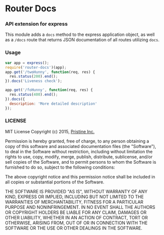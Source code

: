 # Router Docs
### API extension for express

This module adds a `docs` method to the express application object, as well as a `/docs` route that returns JSON documentation of all routes utilizing `docs`. 

### Usage
```js
var app = express();
require('router-docs')(app);
app.get('/twoHunny', function(req, res) {
  res.status(200).end();
}).docs('Liveness check');

app.get('/foHunny', function(req, res) {
  res.status(400).end();
}).docs({
  description: 'More detailed description'
});
```
### LICENSE
MIT License
Copyright (c) 2015, [Pristine Inc.](http://pristine.io)

Permission is hereby granted, free of charge, to any person obtaining a copy of this software and associated documentation files (the "Software"), to deal in the Software without restriction, including without limitation the rights to use, copy, modify, merge, publish, distribute, sublicense, and/or sell copies of the Software, and to permit persons to whom the Software is furnished to do so, subject to the following conditions:

The above copyright notice and this permission notice shall be included in all copies or substantial portions of the Software.

THE SOFTWARE IS PROVIDED "AS IS", WITHOUT WARRANTY OF ANY KIND, EXPRESS OR IMPLIED, INCLUDING BUT NOT LIMITED TO THE WARRANTIES OF MERCHANTABILITY, FITNESS FOR A PARTICULAR PURPOSE AND NONINFRINGEMENT. IN NO EVENT SHALL THE AUTHORS OR COPYRIGHT HOLDERS BE LIABLE FOR ANY CLAIM, DAMAGES OR OTHER LIABILITY, WHETHER IN AN ACTION OF CONTRACT, TORT OR OTHERWISE, ARISING FROM, OUT OF OR IN CONNECTION WITH THE SOFTWARE OR THE USE OR OTHER DEALINGS IN THE SOFTWARE.
